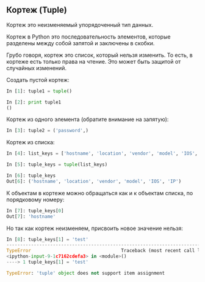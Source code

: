 ## Кортеж (Tuple)
Кортеж это неизменяемый упорядоченный тип данных.

Кортеж в Python это последовательность элементов, которые разделены между собой запятой и заключены в скобки.

Грубо говоря, кортеж это список, который нельзя изменить. То есть, в кортеже есть только права на чтение. Это может быть защитой от случайных изменений.


Создать пустой кортеж:
```python
In [1]: tuple1 = tuple()

In [2]: print tuple1
()
```

Кортеж из одного элемента (обратите внимание на запятую):
```python
In [3]: tuple2 = ('password',)
```

Кортеж из списка:
```python
In [4]: list_keys = ['hostname', 'location', 'vendor', 'model', 'IOS', 'IP']

In [5]: tuple_keys = tuple(list_keys)

In [6]: tuple_keys
Out[6]: ('hostname', 'location', 'vendor', 'model', 'IOS', 'IP')
```

К объектам в кортеже можно обращаться как и к объектам списка, по порядковому номеру:
```python
In [7]: tuple_keys[0]
Out[7]: 'hostname'
```

Но так как кортеж неизменяем, присвоить новое значение нельзя:
```python
In [8]: tuple_keys[1] = 'test'
---------------------------------------------------------------------------
TypeError                                 Traceback (most recent call last)
<ipython-input-9-1c7162cdefa3> in <module>()
----> 1 tuple_keys[1] = 'test'

TypeError: 'tuple' object does not support item assignment
```
